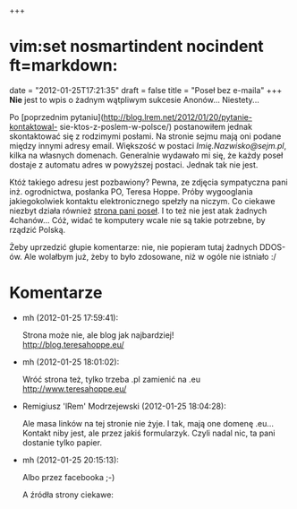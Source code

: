 +++
# vim:set nosmartindent nocindent ft=markdown:
date = "2012-01-25T17:21:35"
draft = false
title = "Poseł bez e-maila"
+++
**Nie** jest to wpis o żadnym wątpliwym sukcesie Anonów... Niestety...

Po [poprzednim pytaniu](http://blog.lrem.net/2012/01/20/pytanie-kontaktowal-
sie-ktos-z-poslem-w-polsce/) postanowiłem jednak skontaktować się z rodzimymi
posłami. Na stronie sejmu mają oni podane między innymi adresy email.
Większość w postaci _Imię.Nazwisko@sejm.pl_, kilka na własnych domenach.
Generalnie wydawało mi się, że każdy poseł dostaje z automatu adres w
powyższej postaci. Jednak tak nie jest.

Któż takiego adresu jest pozbawiony? Pewna, ze zdjęcia sympatyczna pani inż.
ogrodnictwa, posłanka PO, Teresa Hoppe. Próby wygooglania jakiegokolwiek
kontaktu elektronicznego spełzły na niczym. Co ciekawe niezbyt działa również
[strona pani poseł](http://www.teresahoppe.pl/). I to też nie jest atak
żadnych 4chanów... Cóż, widać te komputery wcale nie są takie potrzebne, by
rządzić Polską.

Żeby uprzedzić głupie komentarze: nie, nie popieram tutaj żadnych DDOS-ów. Ale
wolałbym już, żeby to było zdosowane, niż w ogóle nie istniało :/

# Komentarze

* mh (2012-01-25 17:59:41): <p>Strona może nie, ale blog jak najbardziej!<br />
  http://blog.teresahoppe.eu/</p>
* mh (2012-01-25 18:01:02): <p>Wróć strona też, tylko trzeba .pl zamienić na
  .eu<br /> http://www.teresahoppe.eu/</p>
* Remigiusz 'lRem' Modrzejewski (2012-01-25 18:04:28): <p>Ale masa linków na tej
  stronie nie żyje. I tak, mają one domenę .eu… Kontakt niby jest, ale przez
  jakiś formularzyk. Czyli nadal nic, ta pani dostanie tylko papier.</p>
* mh (2012-01-25 20:15:13): <p>Albo przez facebooka ;-)</p>  <p>A źródła strony
  ciekawe:</p>  <!--kandydat na posła pomorskie, kandydat na posła Gdynia,
  kandydat na posła Kaszuby, najlepszy kandydat na posła, Kandydat do sejmu z
  pomorza, poseł z pomorza, posel z kaszub, kandydat PO, okręg nr 26-->
